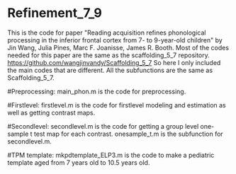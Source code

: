 # Refinement_7_9
This is the code for paper "Reading acquisition refines phonological processing in the inferior frontal cortex from 7- to 9-year-old children" by Jin Wang, Julia Pines, Marc F. Joanisse, James R. Booth. Most of the codes needed for this paper are the same as the scaffolding_5_7 repository. https://github.com/wangjinvandy/Scaffolding_5_7 So here I only included the main codes that are different. All the subfunctions are the same as Scaffolding_5_7.

#Preprocessing:
main_phon.m is the code for preprocessing.

#Firstlevel:
firstlevel.m is the code for firstlevel modeling and estimation as well as getting contrast maps.

#Secondlevel: 
secondlevel.m is the code for getting a group level one-sample t test map for each contrast. onesample_t.m is the subfunction for secondlevel.m.

#TPM template:
mkpdtemplate_ELP3.m is the code to make a pediatric template aged from 7 years old to 10.5 years old. 

